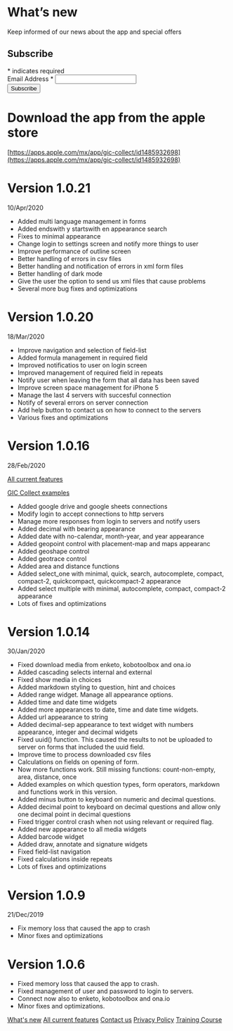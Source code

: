 # What’s new

Keep informed of our news about the app and special offers
<!-- Begin Mailchimp Signup Form -->
<div id="mc_embed_signup">
<form action="https://github.us4.list-manage.com/subscribe/post?u=fd84e7b022eedaaec133c1eb0&amp;id=c204a3a1bb" method="post" id="mc-embedded-subscribe-form" name="mc-embedded-subscribe-form" class="validate" target="_blank" novalidate>
    <div id="mc_embed_signup_scroll">
	<h2>Subscribe</h2>
<div class="indicates-required"><span class="asterisk">*</span> indicates required</div>
<div class="mc-field-group">
	<label for="mce-EMAIL">Email Address  <span class="asterisk">*</span>
</label>
	<input type="email" value="" name="EMAIL" class="required email" id="mce-EMAIL">
</div>
	<div id="mce-responses" class="clear">
		<div class="response" id="mce-error-response" style="display:none"></div>
		<div class="response" id="mce-success-response" style="display:none"></div>
	</div>    <!-- real people should not fill this in and expect good things - do not remove this or risk form bot signups-->
    <div style="position: absolute; left: -5000px;" aria-hidden="true"><input type="text" name="b_fd84e7b022eedaaec133c1eb0_c204a3a1bb" tabindex="-1" value=""></div>
    <div class="clear"><input type="submit" value="Subscribe" name="subscribe" id="mc-embedded-subscribe" class="button"></div>
    </div>
</form>
</div>

<!--End mc_embed_signup-->

# Download the app from the apple store

[https://apps.apple.com/mx/app/gic-collect/id1485932698](https://apps.apple.com/mx/app/gic-collect/id1485932698)

# Version 1.0.21
10/Apr/2020

- Added multi language management in forms
- Added endswith y startswith en appearance search
- Fixes to minimal appearance
- Change login to settings screen and notify more things to user
- Improve performance of outline screen
- Better handling of errors in csv files
- Better handling and notification of errors in xml form files
- Better handling of dark mode
- Give the user the option to send us xml files that cause problems
- Several more bug fixes and optimizations

# Version 1.0.20

18/Mar/2020

- Improve navigation and selection of field-list
- Added formula management in required field
- Improved notificatios to user on login screen
- Improved management of required field in repeats
- Notify user when leaving the form that all data has been saved
- Improve screen space management for iPhone 5
- Manage the last 4 servers with succesful connection
- Notify of several errors on server connection
- Add help button to contact us on how to connect to the servers
- Various fixes and optimizations

# Version 1.0.16

28/Feb/2020

[All current features](https://dsalazarrojas.github.io/Odk-Collect-for-IOS/GIC%20Collect%20features.html)

[GIC Collect examples](https://github.com/dsalazarrojas/Odk-Collect-for-IOS/tree/master/examples)

- Added google drive and google sheets connections
- Modify login to accept connections to http servers
- Manage more responses from login to servers and notify users
- Added decimal with bearing appearance
- Added date with no-calendar, month-year, and year appearance
- Added geopoint control with placement-map and maps appearanc
- Added geoshape control
- Added geotrace control
- Added area and distance functions
- Added select_one with minimal, quick, search, autocomplete, compact, compact-2, quickcompact, quickcompact-2 appearance
- Added select multiple with minimal, autocomplete, compact, compact-2 appearance
- Lots of fixes and optimizations

# Version 1.0.14

30/Jan/2020

- Fixed download media from enketo, kobotoolbox and ona.io
- Added cascading selects internal and external
- Fixed show media in choices
- Added markdown styling to question, hint and choices
- Added range widget. Manage all appearance options. 
- Added time and date time widgets
- Added more appearances to date, time and date time widgets.
- Added url appearance to string
- Added decimal-sep appearance to text widget with numbers appearance, integer and decimal widgets
- Fixed uuid() function. This caused the results to not be uploaded to server on forms that included the uuid field.
- Improve time to process downloaded csv files 
- Calculations on fields on opening of form.
- Now more functions work. Still missing functions: count-non-empty, area, distance, once
- Added examples on which question types, form operators, markdown and functions work in this version. 
- Added minus button to keyboard on numeric and decimal questions.
- Added decimal point to keyboard on decimal questions and allow only one decimal point in decimal questions
- Fixed trigger control crash when not using relevant or required flag.
- Added new appearance to all media widgets
- Added barcode widget
- Added draw, annotate and signature widgets
- Fixed field-list navigation
- Fixed calculations inside repeats
- Lots of fixes and optimizations

# Version 1.0.9 

21/Dec/2019

- Fix memory loss that caused the app to crash
- Minor fixes and optimizations

# Version 1.0.6

- Fixed memory loss that caused the app to crash.
- Fixed management of user and password to login to servers.
- Connect now also to enketo, kobotoolbox and ona.io
- Minor fixes and optimizations.

[What's new](https://dsalazarrojas.github.io/Odk-Collect-for-IOS/What's%20new.html)
[All current features](https://dsalazarrojas.github.io/Odk-Collect-for-IOS/GIC%20Collect%20features.html)
[Contact us](https://dsalazarrojas.github.io/Odk-Collect-for-IOS/Contact-Us.html)
[Privacy Policy](https://dsalazarrojas.github.io/Odk-Collect-for-IOS/Privacy-Policy.html)
[Training Course](https://dsalazarrojas.github.io/Odk-Collect-for-IOS/GIC%20Collect%20for%20IOS%20Compatible%20with%20ODK%20Training%20Course.html)

